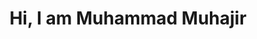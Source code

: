 ---
title: Hi, I am Muhammad Muhajir
tagline: Web Developer
layout: Homepage
cta:
  label: About this theme
  link: "about"
---